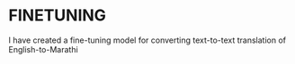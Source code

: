 # FINETUNING
I have created a fine-tuning model for converting text-to-text translation of English-to-Marathi
